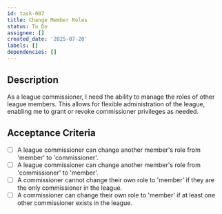 ```yaml
---
id: task-007
title: Change Member Roles
status: To Do
assignee: []
created_date: '2025-07-20'
labels: []
dependencies: []
---
```


## Description

As a league commissioner, I need the ability to manage the roles of other league members. This allows for flexible administration of the league, enabling me to grant or revoke commissioner privileges as needed.

## Acceptance Criteria

- [ ] A league commissioner can change another member's role from 'member' to 'commissioner'.
- [ ] A league commissioner can change another member's role from 'commissioner' to 'member'.
- [ ] A commissioner cannot change their own role to 'member' if they are the only commissioner in the league.
- [ ] A commissioner can change their own role to 'member' if at least one other commissioner exists in the league.
